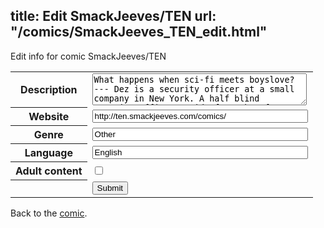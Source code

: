 title: Edit SmackJeeves/TEN
url: "/comics/SmackJeeves_TEN_edit.html"
---
Edit info for comic SmackJeeves/TEN

<form name="comic" action="http://gaepostmail.appspot.com/comic/" method="post">
<table class="comicinfo">
<tr>
<th>Description</th><td><textarea name="description" cols="40" rows="3">What happens when sci-fi meets boyslove? --- Dez is a security officer at a small company in New York. A half blind security officer. Aside from that funny fact he has no past. Or at least he doesn't remember anything from before 2 years ago - when he got fished out of the ocean - and he almost gave up on ever remembering. Until a homeless boy stumbles into his life that seems to know a little too much about him. Intrigued and strangely attracted he tries to pull the boy into his life and gets pulled into his own unsettling past in return...</textarea></td>
</tr>
<tr>
<th>Website</th><td><input type="text" name="url" value="http://ten.smackjeeves.com/comics/" size="40"/></td>
</tr>
<tr>
<th>Genre</th><td><input type="text" name="genre" value="Other" size="40"/></td>
</tr>
<tr>
<th>Language</th><td><input type="text" name="language" value="English" size="40"/></td>
</tr>
<tr>
<th>Adult content</th><td><input type="checkbox" name="adult" value="adult" /></td>
</tr>
<tr>
<th></th><td>
<input type="hidden" name="comic" value="SmackJeeves_TEN" />
<input type="submit" name="submit" value="Submit" />
</td>
</tr>
</table>
</form>

Back to the [comic](SmackJeeves_TEN.html).
